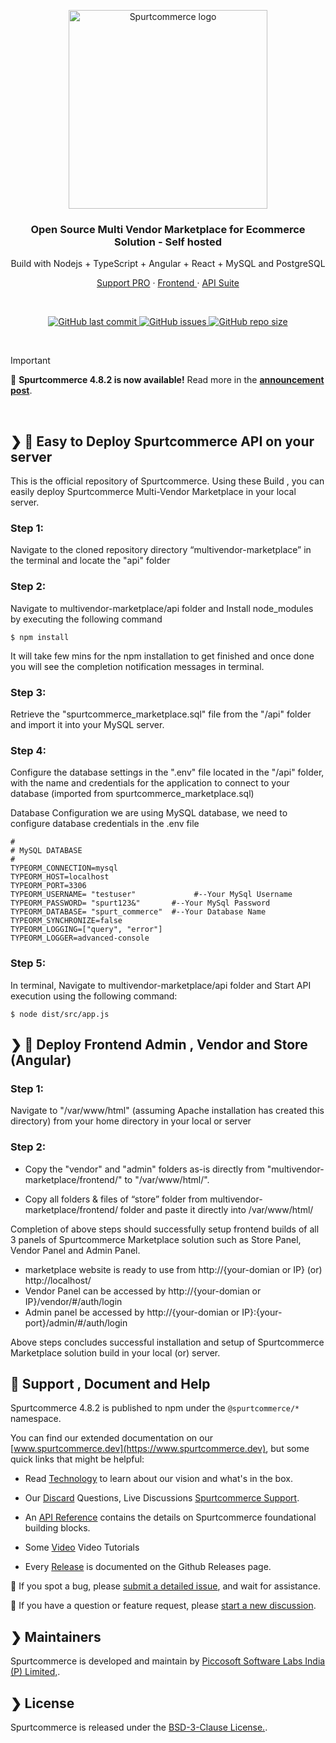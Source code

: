 
<p align="center">
  <a href="https://www.spurtcommerce.com/#gh-light-mode-only">
    <img src="https://www.spurtcommerce.com/spurtcommerce.svg" width="318px" alt="Spurtcommerce logo" />
  </a>
   
</p>
<h3 align="center">Open Source Multi Vendor Marketplace for Ecommerce Solution - Self hosted </h3>
<p align="center"> Build with Nodejs + TypeScript + Angular + React + MySQL and PostgreSQL</p>
<p align="center"><a href="https://www.spurtcommerce.com/price-details"> Support PRO</a> · <a href="https://www.spurtcommerce.com/price-details"> Frontend </a> ·  <a href="https://www.spurtcommerce.com/price-details"> API Suite </a></p>
<br />
<p align="center">
  <a href="https://github.com/spurtcommerce/multivendor-marketplace/releases">
    <img src="https://img.shields.io/github/last-commit/spurtcommerce/deployment" alt="GitHub last commit" />
  </a>
  <a href="https://github.com/spurtcommerce/multivendor-marketplace/issues">
    <img src="https://img.shields.io/github/issues/spurtcommerce/deployment" alt="GitHub issues" />
  </a>

  <a href="https://github.com/spurtcommerce/multivendor-marketplace/releases">
    <img src="https://img.shields.io/github/repo-size/spurtcommerce/deployment?color=orange" alt="GitHub repo size" />
  </a>
</p>
<br />

> [!IMPORTANT]
> 🎉 <strong>Spurtcommerce 4.8.2 is now available!</strong> Read more in the <a target="_blank" href="https://www.spurtcommerce.com/spurtcommerce-change-log" rel="dofollow"><strong>announcement post</strong></a>.
<br />

## ❯  🚀 Easy to Deploy Spurtcommerce API on your server

This is the official repository of Spurtcommerce. Using these Build , you can easily deploy Spurtcommerce Multi-Vendor Marketplace in your local server.

### Step 1:
Navigate to the cloned repository directory “multivendor-marketplace” in the terminal and locate the "api" folder

### Step 2:

Navigate to multivendor-marketplace/api folder and Install node_modules  by executing the following command
```
$ npm install
```

It will take few mins for the npm installation to get finished and once done you will see the completion notification messages in terminal.

### Step 3:
Retrieve the "spurtcommerce_marketplace.sql" file from the "/api" folder and import it into your MySQL server.
### Step 4:
Configure the database settings in the ".env" file located in the "/api" folder, with the name and credentials for the application to connect to your database (imported from spurtcommerce_marketplace.sql)
 
Database Configuration
we are using MySQL database, we need to configure database credentials in the .env file 

```
#
# MySQL DATABASE
#
TYPEORM_CONNECTION=mysql
TYPEORM_HOST=localhost
TYPEORM_PORT=3306
TYPEORM_USERNAME= "testuser"             #--Your MySql Username
TYPEORM_PASSWORD= "spurt123&"		#--Your MySql Password 
TYPEORM_DATABASE= "spurt_commerce"	#--Your Database Name
TYPEORM_SYNCHRONIZE=false
TYPEORM_LOGGING=["query", "error"]
TYPEORM_LOGGER=advanced-console
```

### Step 5:
In terminal, Navigate to multivendor-marketplace/api folder and Start API execution using the following command:
```
$ node dist/src/app.js
```

## ❯  🚀 Deploy Frontend Admin , Vendor and Store (Angular)


### Step 1:

Navigate to "/var/www/html" (assuming Apache installation has created this directory) from your home directory in your local or server

### Step 2:

*  Copy the "vendor" and "admin" folders as-is directly from "multivendor-marketplace/frontend/" to "/var/www/html/".

*  Copy all folders & files of “store” folder from multivendor-marketplace/frontend/ folder and paste it directly into /var/www/html/

Completion of above steps should successfully setup frontend builds of all 3 panels of Spurtcommerce Marketplace solution such as Store Panel, Vendor Panel and Admin Panel.

* marketplace website is ready to use from  http://{your-domian or IP} (or) http://localhost/
* Vendor Panel can be accessed by http://{your-domian or IP}/vendor/#/auth/login 
* Admin panel be accessed by http://{your-domian or IP}:{your-port}/admin/#/auth/login

Above steps concludes successful installation and setup of Spurtcommerce Marketplace solution build in your local (or) server.


## 🤔 Support , Document and Help

Spurtcommerce 4.8.2 is published to npm under the `@spurtcommerce/*` namespace.

You can find our extended documentation on our [www.spurtcommerce.dev](https://www.spurtcommerce.dev), but some quick links that might be helpful:

- Read [Technology](https://www.spurtcommerce.com/opensource-ecommerce-multivendor-nodejs-react-angular) to learn about our vision and what's in the box.

- Our [Discard](https://discord.com/invite/hyW4MXXn8n) Questions, Live Discussions [Spurtcommerce Support](https://accounts.spurtcommerce.com/#/auth/login-client).
- An [API Reference](https://www.spurtcommerce.dev/v/spurtapi/) contains the details on Spurtcommerce foundational building blocks.
- Some [Video](https://www.youtube.com/@Spurtcommerce/videos) Video Tutorials 
- Every [Release](https://github.com/spurtcommerce/multivendor-marketplace/releases) is documented on the Github Releases page.

🐞 If you spot a bug, please [submit a detailed issue](https://github.com/spurtcommerce/multivendor-marketplace/issues/new), and wait for assistance.

🤔 If you have a question or feature request, please [start a new discussion](https://github.com/orgs/spurtcommerce/discussions/new/choose). 


## ❯ Maintainers
Spurtcommerce is developed and maintain by [Piccosoft Software Labs India (P) Limited,](https://www.piccosoft.com).


## ❯ License

Spurtcommerce is released under the [BSD-3-Clause License.](https://github.com/spurtcommerce/spurtcommerce/blob/master/LICENSE).



